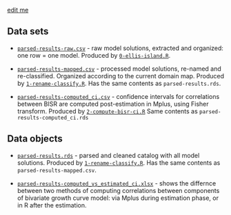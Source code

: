 [edit me](https://github.com/IALSA/IALSA-2015-Portland/edit/master/data/shared/README.md)   

## Data sets

* [`parsed-results-raw.csv`](https://github.com/IALSA/IALSA-2015-Portland/blob/master/data/shared/parsed-results-raw.csv) - raw model solutions, extracted and organized: one row = one model. Produced by [`0-ellis-island.R`](https://github.com/IALSA/IALSA-2015-Portland/blob/master/manipulation/0-ellis-island.R). 

* [`parsed-results-mapped.csv`](https://github.com/IALSA/IALSA-2015-Portland/blob/master/data/shared/parsed-results-mapped.csv) - processed model solutions, re-named and re-classified. Organized according to the current domain map. Produced by [`1-rename-classify.R`](https://github.com/IALSA/IALSA-2015-Portland/blob/master/manipulation/1-rename-classify.R). Has the same contents as `parsed-results.rds`.

* [`parsed-results-computed_ci.csv`](https://github.com/IALSA/IALSA-2015-Portland/blob/master/data/shared/parsed-results-computed_ci.csv) - confidence intervals for correlations between BISR are computed post-estimation in Mplus, using Fisher transform. Produced by [`2-compute-bisr-ci.R`](https://github.com/IALSA/IALSA-2015-Portland/blob/master/manipulation/2-compute-bisr-ci.R) Same contents as `parsed-results-computed_ci.rds`


## Data objects

* [`parsed-results.rds`]() - parsed and cleaned catalog with all model solutions.  Produced by [`1-rename-classify.R`](https://github.com/IALSA/IALSA-2015-Portland/blob/master/manipulation/1-rename-classify.R). Has the same contents as `parsed-results-mapped.csv`.

* [`parsed-results-computed_vs_estimated_ci.xlsx`]()  - shows the differnce between two methods of computing correlations between components of bivariate growth curve model: via Mplus during estimation phase, or in R after the estimation. 
